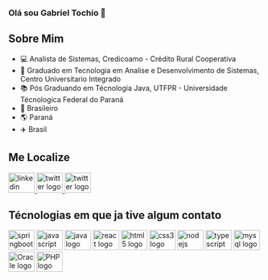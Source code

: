 ### Olá sou Gabriel Tochio 👋

## Sobre Mim
- 💻 Analista de Sistemas, Credicoamo - Crédito Rural Cooperativa
- 📘 Graduado em Tecnologia em Analise e Desenvolvimento de Sistemas, Centro Universitario Integrado
- 📚 Pós Graduando em Técnologia Java, UTFPR - Universidade Técnologica Federal do Paraná
- 🏡 Brasileiro
- 🌎 Paraná 
- ✈️ Brasil

## Me Localize
<div>
    <a href="(https://linkedin.com/in/gtochio)" target="_blank">
        <img src="https://cdn.cdnlogo.com/logos/l/66/linkedin-icon.svg" width="52" height="40" alt="linkedin logo">
    </a>
    <a href="https://cdnlogo.com/logo/twitter-square-icon_503.html">
       <img src="https://cdn.cdnlogo.com/logos/t/35/twitter.svg" width="52" height="40" alt="twitter logo">
    </a>
    <a href="https://instagram.com/gabrieltochio">
       <img src="https://cdn.cdnlogo.com/logos/i/92/instagram.svg" width="52" height="40" alt="twitter logo">
    </a>
</div>



## Técnologias em que ja tive algum contato

<div align="left">
  <img src="https://cdn.cdnlogo.com/logos/s/91/spring.svg" height="40" width="52" alt="springboot logo"  />
   <img src="https://cdn.jsdelivr.net/gh/devicons/devicon/icons/javascript/javascript-original.svg" height="40" width="52" alt="javascript logo"  />
  <img src="https://cdn.jsdelivr.net/gh/devicons/devicon/icons/java/java-original.svg" height="40" width="52" alt="java logo"  />
  <img src="https://cdn.jsdelivr.net/gh/devicons/devicon/icons/react/react-original.svg" height="40" width="52" alt="react logo"  />
  <img src="https://cdn.jsdelivr.net/gh/devicons/devicon/icons/html5/html5-original.svg" height="40" width="52" alt="html5 logo"  />
  <img src="https://cdn.jsdelivr.net/gh/devicons/devicon/icons/css3/css3-original.svg" height="40" width="52" alt="css3 logo"  />
  <img src="https://cdn.jsdelivr.net/gh/devicons/devicon/icons/nodejs/nodejs-original.svg" height="40" width="52" alt="nodejs logo"  />
  <img src="https://cdn.jsdelivr.net/gh/devicons/devicon/icons/typescript/typescript-original.svg" height="40" width="52" alt="typescript logo"  />
  <img src="https://cdn.jsdelivr.net/gh/devicons/devicon/icons/mysql/mysql-original.svg" height="40" width="52" alt="mysql logo"  />
  <img src="https://cdn.cdnlogo.com/logos/o/94/oracle.svg" height="40" width="52" alt="Oracle logo"  />
  <img src="https://cdn.cdnlogo.com/logos/p/79/php.svg" height="40" width="52" alt="PHP logo"  />
  
</div>


<!--
**GTochio/gtochio** is a ✨ _special_ ✨ repository because its `README.md` (this file) appears on your GitHub profile.

Here are some ideas to get you started:ddffffffffffffff

- 🔭 I’m currently working on ...
- 🌱 I’m currently learning ...
- 👯 I’m looking to collaborate on ...
- 🤔 I’m looking for help with ...
- 💬 Ask me about ...
- 📫 How to reach me: ...
- 😄 Pronouns: ...
- ⚡ Fun fact: ...
-->
